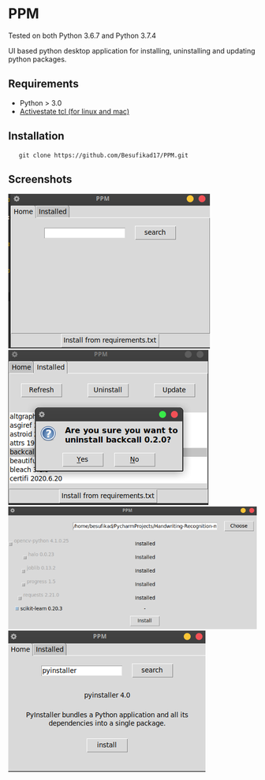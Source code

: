 # PPM

Tested on both Python 3.6.7 and Python 3.7.4

UI based python desktop application for installing, uninstalling and updating python packages. 

## Requirements
 * Python > 3.0 
 * <a href="">Activestate tcl (for linux and mac)</a>
    
## Installation
 
```buildoutcfg
   git clone https://github.com/Besufikad17/PPM.git
```

## Screenshots

![img1](screenshots/1.png)
![img1](screenshots/2.png)
![img1](screenshots/3.png)
![img1](screenshots/4.png)

